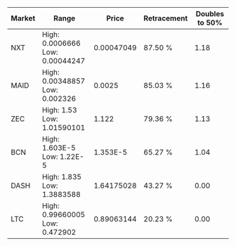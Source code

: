 | Market | Range | Price| Retracement | Doubles to 50% |
| --- | --- | --- | --- | --- |
| NXT | High: 0.0006666<br />Low: 0.00044247 | 0.00047049 | 87.50 % | 1.18 |
| MAID | High: 0.00348857<br />Low: 0.002326 | 0.0025 | 85.03 % | 1.16 |
| ZEC | High: 1.53<br />Low: 1.01590101 | 1.122 | 79.36 % | 1.13 |
| BCN | High: 1.603E-5<br />Low: 1.22E-5 | 1.353E-5 | 65.27 % | 1.04 |
| DASH | High: 1.835<br />Low: 1.3883588 | 1.64175028 | 43.27 % | 0.00 |
| LTC | High: 0.99660005<br />Low: 0.472902 | 0.89063144 | 20.23 % | 0.00 |
